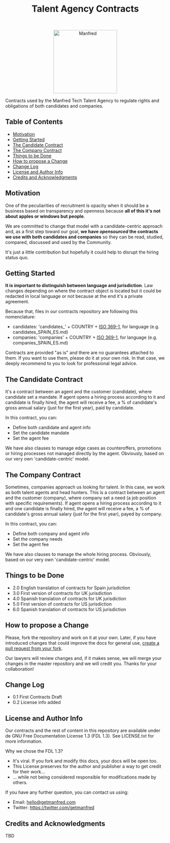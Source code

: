 <h1 align="center"> Talent Agency Contracts </h1> <br>
<p align="center">
  <a href="https://www.getmanfred.com/">
    <img alt="Manfred" title="Manfred" src="https://pbs.twimg.com/profile_images/946845160004112384/ap8_xjIa_400x400.jpg" width="200">
  </a>
</p>


Contracts used by the Manfred Tech Talent Agency to regulate rights and obligations of both candidates and companies.

## Table of Contents

- [Motivation](#motivation)
- [Getting Started](#getting-started)
- [The Candidate Contract](#the-candidate-contract)
- [The Company Contract](#the-company-contract)
- [Things to be Done](#things-to-be-done)
- [How to propose a Change](#how-to-propose-a-change)
- [Change Log](#change-log)
- [License and Author Info](#license-and-author-info)
- [Credits and Acknowledgments](#credits-and-acknowledgments)

## Motivation

One of the peculiarities of recruitment is opacity when it should be a business based on transparency and openness because **all of this it's not about apples or windows but people**.

We are committed to change that model with a candidate-centric approach and, as a first step toward our goal, **we have *opensourced* the contracts we use with both candidates and companies** so they can be read, studied, compared, discussed and used by the Community.

It's just a little contribution but hopefully it could help to disrupt the hiring status quo.

## Getting Started

**It is important to distinguish between language and jurisdiction**. Law changes depending on where the contract object is located but it could be redacted in local language or not because at the end it's a private agreement.

Because that, files in our contracts repository are following this nomenclature:

* candidates: 'candidates_' + COUNTRY + [ISO 369-1](https://en.wikipedia.org/wiki/ISO_639-1), for language (e.g. candidates_SPAIN_ES.md)
* companies: 'companies' + COUNTRY + [ISO 369-1](https://en.wikipedia.org/wiki/ISO_639-1), for language (e.g. companies_SPAIN_ES.md)

Contracts are provided "as is" and there are no guarantees attached to them. If you want to use them, please do it at your own risk. In that case, we deeply recommend to you to look for professional legal advice.

## The Candidate Contract

It's a contract between an agent and the customer (candidate), where candidate set a mandate. If agent opens a hiring process according to it and candidate is finally hired, the agent will receive a fee, a % of candidate's gross annual salary (just for the first year), paid by candidate. 

In this contract, you can:

* Define both candidate and agent info
* Set the candidate mandate
* Set the agent fee

We have also clauses to manage edge cases as counteroffers, promotions or hiring processes not managed directly by the agent. Obviously, based on our very own 'candidate-centric' model.


## The Company Contract

Sometimes, companies approach us looking for talent. In this case, we work as both talent agents and head hunters. This is a contract between an agent and the customer (company), where company set a need (a job position with specific requirements). If agent opens a hiring process according to it and one candidate is finally hired, the agent will receive a fee, a % of candidate's gross annual salary (just for the first year), payed by company. 

In this contract, you can:

* Define both company and agent info
* Set the company needs
* Set the agent fee

We have also clauses to manage the whole hiring process. Obviously, based on our very own 'candidate-centric' model.

## Things to be Done

* 2.0 English translation of contracts for Spain jurisdiction
* 3.0 First version of contracts for UK jurisdiction
* 4.0 Spanish translation of contracts for UK jurisdiction
* 5.0 First version of contracts for US jurisdiction
* 6.0 Spanish translation of contracts for US jurisdiction

## How to propose a Change

Please, fork the repository and work on it at your own. Later, if you have introduced changes that could improve the docs for general use, [create a pull request from your fork](https://help.github.com/articles/creating-a-pull-request-from-a-fork/).

Our lawyers will review changes and, if it makes sense, we will merge your changes in the master repository and we will credit you. Thanks for your collaboration!

## Change Log

* 0.1 First Contracts Draft
* 0.2 License info added

## License and Author Info

Our contracts and the rest of content in this repository are available under de GNU Free Documentation License 1.3 (FDL 1.3). See LICENSE.txt for more information.

Why we chose the FDL 1.3?

* It's viral. If you fork and modify this docs, your docs will be open too.
* This License preserves for the author and publisher a way to get credit for their work...
* ... while not being considered responsible for modifications made by others.

If you have any further question, you can contact us using:

* Email: hello@getmanfred.com
* Twitter: https://twitter.com/getmanfred


## Credits and Acknowledgments

TBD
